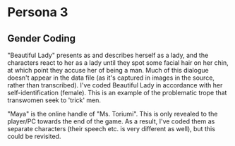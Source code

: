 # Persona 3

## Gender Coding
"Beautiful Lady" presents as and describes herself as a lady, and the characters react to her as a lady until they spot some facial hair on her chin, at which point they accuse her of being a man. Much of this dialogue doesn't appear in the data file (as it's captured in images in the source, rather than transcribed). I've coded Beautiful Lady in accordance with her self-identification (female). This is an example of the problematic trope that transwomen seek to 'trick' men. 

"Maya" is the online handle of "Ms. Toriumi". This is only revealed to the player/PC towards the end of the game. As a result, I've coded them as separate characters (their speech etc. is very different as well), but this could be revisited. 
